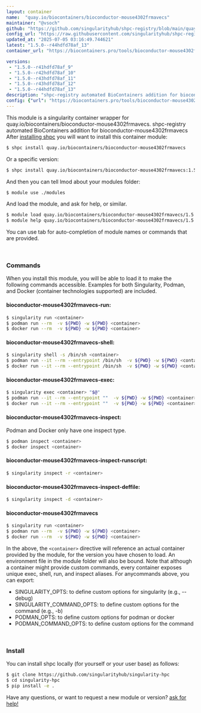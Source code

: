 ```yaml
---
layout: container
name:  "quay.io/biocontainers/bioconductor-mouse4302frmavecs"
maintainer: "@vsoch"
github: "https://github.com/singularityhub/shpc-registry/blob/main/quay.io/biocontainers/bioconductor-mouse4302frmavecs/container.yaml"
config_url: "https://raw.githubusercontent.com/singularityhub/shpc-registry/main/quay.io/biocontainers/bioconductor-mouse4302frmavecs/container.yaml"
updated_at: "2025-07-05 03:16:49.744621"
latest: "1.5.0--r44hdfd78af_13"
container_url: "https://biocontainers.pro/tools/bioconductor-mouse4302frmavecs"

versions:
 - "1.5.0--r41hdfd78af_9"
 - "1.5.0--r42hdfd78af_10"
 - "1.5.0--r43hdfd78af_11"
 - "1.5.0--r43hdfd78af_12"
 - "1.5.0--r44hdfd78af_13"
description: "shpc-registry automated BioContainers addition for bioconductor-mouse4302frmavecs"
config: {"url": "https://biocontainers.pro/tools/bioconductor-mouse4302frmavecs", "maintainer": "@vsoch", "description": "shpc-registry automated BioContainers addition for bioconductor-mouse4302frmavecs", "latest": {"1.5.0--r44hdfd78af_13": "sha256:1f13528d4916689094cc392441cf2069809dfc076e819501b87d32e74f196b6a"}, "tags": {"1.5.0--r41hdfd78af_9": "sha256:0b4988d6a0a806ef17218f3b7aa5c739173c7d141ee2c697366586aedb6bf3ab", "1.5.0--r42hdfd78af_10": "sha256:d623170a133e79a744c9bcd9a9d05e72ea25a8852709cd2cd81dfa7791d43eb7", "1.5.0--r43hdfd78af_11": "sha256:c065c2507148ce2229b3242c99a8844d0c04b01850ad8215b783265ffe5d79d3", "1.5.0--r43hdfd78af_12": "sha256:728add9094cad1cb8f29dfab1b99988e2f45378d07f5d8c259d1d69c8f6c587d", "1.5.0--r44hdfd78af_13": "sha256:1f13528d4916689094cc392441cf2069809dfc076e819501b87d32e74f196b6a"}, "docker": "quay.io/biocontainers/bioconductor-mouse4302frmavecs"}
---
```


This module is a singularity container wrapper for quay.io/biocontainers/bioconductor-mouse4302frmavecs.
shpc-registry automated BioContainers addition for bioconductor-mouse4302frmavecs
After [installing shpc](#install) you will want to install this container module:


```bash
$ shpc install quay.io/biocontainers/bioconductor-mouse4302frmavecs
```

Or a specific version:

```bash
$ shpc install quay.io/biocontainers/bioconductor-mouse4302frmavecs:1.5.0--r44hdfd78af_13
```

And then you can tell lmod about your modules folder:

```bash
$ module use ./modules
```

And load the module, and ask for help, or similar.

```bash
$ module load quay.io/biocontainers/bioconductor-mouse4302frmavecs/1.5.0--r44hdfd78af_13
$ module help quay.io/biocontainers/bioconductor-mouse4302frmavecs/1.5.0--r44hdfd78af_13
```

You can use tab for auto-completion of module names or commands that are provided.

<br>

### Commands

When you install this module, you will be able to load it to make the following commands accessible.
Examples for both Singularity, Podman, and Docker (container technologies supported) are included.

#### bioconductor-mouse4302frmavecs-run:

```bash
$ singularity run <container>
$ podman run --rm  -v ${PWD} -w ${PWD} <container>
$ docker run --rm  -v ${PWD} -w ${PWD} <container>
```

#### bioconductor-mouse4302frmavecs-shell:

```bash
$ singularity shell -s /bin/sh <container>
$ podman run --it --rm --entrypoint /bin/sh  -v ${PWD} -w ${PWD} <container>
$ docker run --it --rm --entrypoint /bin/sh  -v ${PWD} -w ${PWD} <container>
```

#### bioconductor-mouse4302frmavecs-exec:

```bash
$ singularity exec <container> "$@"
$ podman run --it --rm --entrypoint ""  -v ${PWD} -w ${PWD} <container> "$@"
$ docker run --it --rm --entrypoint ""  -v ${PWD} -w ${PWD} <container> "$@"
```

#### bioconductor-mouse4302frmavecs-inspect:

Podman and Docker only have one inspect type.

```bash
$ podman inspect <container>
$ docker inspect <container>
```

#### bioconductor-mouse4302frmavecs-inspect-runscript:

```bash
$ singularity inspect -r <container>
```

#### bioconductor-mouse4302frmavecs-inspect-deffile:

```bash
$ singularity inspect -d <container>
```



#### bioconductor-mouse4302frmavecs

```bash
$ singularity run <container>
$ podman run --rm  -v ${PWD} -w ${PWD} <container>
$ docker run --rm  -v ${PWD} -w ${PWD} <container>
```


In the above, the `<container>` directive will reference an actual container provided
by the module, for the version you have chosen to load. An environment file in the
module folder will also be bound. Note that although a container
might provide custom commands, every container exposes unique exec, shell, run, and
inspect aliases. For anycommands above, you can export:

 - SINGULARITY_OPTS: to define custom options for singularity (e.g., --debug)
 - SINGULARITY_COMMAND_OPTS: to define custom options for the command (e.g., -b)
 - PODMAN_OPTS: to define custom options for podman or docker
 - PODMAN_COMMAND_OPTS: to define custom options for the command

<br>

### Install

You can install shpc locally (for yourself or your user base) as follows:

```bash
$ git clone https://github.com/singularityhub/singularity-hpc
$ cd singularity-hpc
$ pip install -e .
```

Have any questions, or want to request a new module or version? [ask for help!](https://github.com/singularityhub/singularity-hpc/issues)